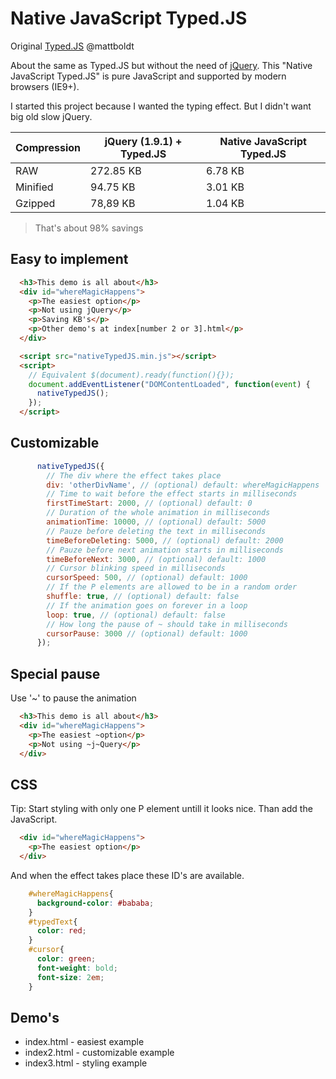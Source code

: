 # Native JavaScript Typed.JS
Original [Typed.JS](https://github.com/mattboldt/typed.js/) @mattboldt

About the same as Typed.JS but without the need of [jQuery](https://jquery.com/). This "Native JavaScript Typed.JS" is pure JavaScript and supported by modern browsers (IE9+).

I started this project because I wanted the typing effect. But I didn't want big old slow jQuery.

| Compression | jQuery (1.9.1) + Typed.JS | Native JavaScript Typed.JS |
| ---         | ---                       | ---                        |
| RAW         | 272.85 KB                 | 6.78 KB                    |
| Minified    | 94.75 KB                  | 3.01 KB                    |
| Gzipped     | 78,89 KB                  | 1.04 KB                    |

> That's about 98% savings

Easy to implement
---
~~~ html
  <h3>This demo is all about</h3>
  <div id="whereMagicHappens">
    <p>The easiest option</p>
    <p>Not using jQuery</p>
    <p>Saving KB's</p>
    <p>Other demo's at index[number 2 or 3].html</p>
  </div>

  <script src="nativeTypedJS.min.js"></script>
  <script>
    // Equivalent $(document).ready(function(){});
    document.addEventListener("DOMContentLoaded", function(event) {
      nativeTypedJS();
    });
  </script>
~~~

Customizable
---
~~~ javascript
      nativeTypedJS({
      	// The div where the effect takes place
        div: 'otherDivName', // (optional) default: whereMagicHappens
        // Time to wait before the effect starts in milliseconds
        firstTimeStart: 2000, // (optional) default: 0
        // Duration of the whole animation in milliseconds
        animationTime: 10000, // (optional) default: 5000
        // Pauze before deleting the text in milliseconds
        timeBeforeDeleting: 5000, // (optional) default: 2000
        // Pauze before next animation starts in milliseconds
        timeBeforeNext: 3000, // (optional) default: 1000
        // Cursor blinking speed in milliseconds
        cursorSpeed: 500, // (optional) default: 1000
        // If the P elements are allowed to be in a random order
        shuffle: true, // (optional) default: false
        // If the animation goes on forever in a loop
        loop: true, // (optional) default: false
        // How long the pause of ~ should take in milliseconds
        cursorPause: 3000 // (optional) default: 1000
      });
~~~

Special pause
---
Use '~' to pause the animation
~~~ html
  <h3>This demo is all about</h3>
  <div id="whereMagicHappens">
    <p>The easiest ~option</p>
    <p>Not using ~j~Query</p>
  </div>
~~~

CSS
---
Tip: Start styling with only one P element untill it looks nice. Than add the JavaScript.
~~~ html
  <div id="whereMagicHappens">
    <p>The easiest option</p>
  </div>
~~~

And when the effect takes place these ID's are available.
~~~ css
    #whereMagicHappens{
      background-color: #bababa;
    }
    #typedText{
      color: red;
    }
    #cursor{
      color: green;
      font-weight: bold;
      font-size: 2em;
    }
~~~
Demo's
---
* index.html - easiest example
* index2.html - customizable example
* index3.html - styling example
